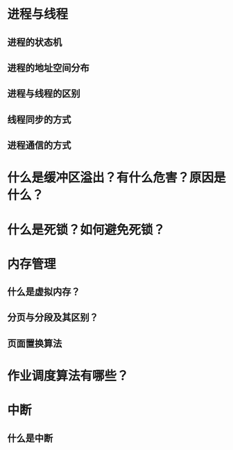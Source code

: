 # 进程与线程
## 进程的状态机
## 进程的地址空间分布
## 进程与线程的区别
## 线程同步的方式
## 进程通信的方式
# 什么是缓冲区溢出？有什么危害？原因是什么？
# 什么是死锁？如何避免死锁？
# 内存管理
## 什么是虚拟内存？
## 分页与分段及其区别？
## 页面置换算法
# 作业调度算法有哪些？
# 中断
## 什么是中断